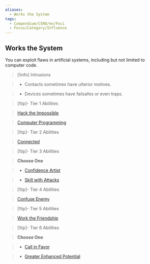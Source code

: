 ```yaml
---
aliases:
  - Works the System
tags:
  - Compendium/CSRD/en/Foci
  - Focus/Category/Influence
---
```

  
    
## Works the System    
You can exploit flaws in artificial systems, including but not limited to computer code.    
  
>[!info] Intrusions    
>- Contacts sometimes have ulterior motives.    
>- Devices sometimes have failsafes or even traps.    
  
  
>[!tip]- Tier 1 Abilities    
> [Hack the Impossible](Hack-the-Impossible.md)    
> [Computer Programming](Computer-Programming.md)    
  
  
>[!tip]- Tier 2 Abilities    
> [Connected](Connected.md)    
  
  
>[!tip]- Tier 3 Abilities    
> **Choose One**    
>- [Confidence Artist](Confidence-Artist.md)    
>- [Skill with Attacks](Skill-With-Attacks.md)    
  
  
>[!tip]- Tier 4 Abilities    
> [Confuse Enemy](Confuse-Enemy.md)    
  
  
>[!tip]- Tier 5 Abilities    
> [Work the Friendship](Work-the-Friendship.md)    
  
  
>[!tip]- Tier 6 Abilities    
> **Choose One**    
>- [Call in Favor](Call-in-Favor.md)    
>- [Greater Enhanced Potential](Greater-Enhanced-Potential.md)